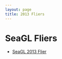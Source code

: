 ```yaml
---
layout: page
title: 2013 Fliers
---
```


# SeaGL Fliers

- [SeaGL 2013 Flier](/fliers/2013/SeaGL-2013-Flier.pdf)

